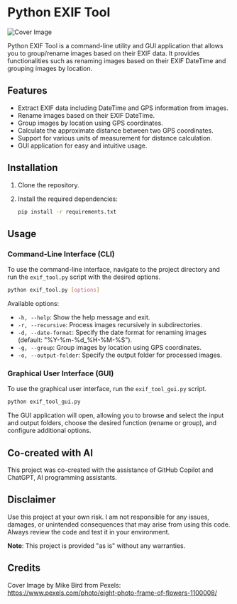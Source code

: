 # Python EXIF Tool

![Cover Image](.assets/image.png)

Python EXIF Tool is a command-line utility and GUI application that allows you to group/rename images based on their EXIF data. It provides functionalities such as renaming images based on their EXIF DateTime and grouping images by location.

## Features

- Extract EXIF data including DateTime and GPS information from images.
- Rename images based on their EXIF DateTime.
- Group images by location using GPS coordinates.
- Calculate the approximate distance between two GPS coordinates.
- Support for various units of measurement for distance calculation.
- GUI application for easy and intuitive usage.

## Installation

1. Clone the repository.

2. Install the required dependencies:

   ```bash
   pip install -r requirements.txt
   ```

## Usage

### Command-Line Interface (CLI)

To use the command-line interface, navigate to the project directory and run the `exif_tool.py` script with the desired options.

```bash
python exif_tool.py [options]
```

Available options:

- `-h, --help`: Show the help message and exit.
- `-r, --recursive`: Process images recursively in subdirectories.
- `-d, --date-format`: Specify the date format for renaming images (default: "%Y-%m-%d\_%H-%M-%S").
- `-g, --group`: Group images by location using GPS coordinates.
- `-o, --output-folder`: Specify the output folder for processed images.

### Graphical User Interface (GUI)

To use the graphical user interface, run the `exif_tool_gui.py` script.

```bash
python exif_tool_gui.py
```

The GUI application will open, allowing you to browse and select the input and output folders, choose the desired function (rename or group), and configure additional options.

## Co-created with AI

This project was co-created with the assistance of GitHub Copilot and ChatGPT, AI programming assistants.

## Disclaimer

Use this project at your own risk. I am not responsible for any issues, damages, or unintended consequences that may arise from using this code. Always review the code and test it in your environment.

**Note**: This project is provided "as is" without any warranties.

## Credits

Cover Image by Mike Bird from Pexels: https://www.pexels.com/photo/eight-photo-frame-of-flowers-1100008/
